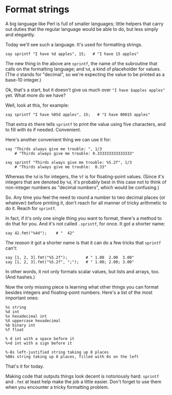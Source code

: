 # Format strings

A big language like Perl is full of smaller languages; little helpers that carry out duties that the regular language would be able to do, but less simply and elegantly.

Today we'll see such a language. It's used for formatting strings.

    say sprintf "I have %d apples", 15;   # "I have 15 apples"

The new thing in the above are `sprintf`, the name of the subroutine that calls on the formatting language; and `%d`, a kind of placeholder for values. (The `d` stands for "decimal", so we're expecting the value to be printed as a base-10 integer.)

Ok, that's a start, but it doesn't give us much over `"I have $apples apples"` yet. What more do we have?

Well, look at this, for example:

    say sprintf "I have %05d apples", 15;   # "I have 00015 apples"

That extra `05` there tells `sprintf` to print the value using five characters, and to fill with `0`s if needed. Convenient.

Here's another convenient thing we can use it for:

    say "Thirds always give me trouble: ", 1/3
        # "Thirds always give me trouble: 0.333333333333333"
    
    say sprintf "Thirds always give me trouble: %5.2f", 1/3
        # "Thirds always give me trouble:  0.33"

Whereas the `%d` is for integers, the `%f` is for floating-point values. (Since it's integers that are denoted by `%d`, it's probably best in this case not to think of non-integer numbers as "decimal numbers", which would be confusing.)

So. Any time you feel the need to round a number to two decimal places (or whatever) before printing it, don't reach for all manner of tricky arithmetic to do it. Reach for `sprintf`.

In fact, if it's only one single thing you want to format, there's a method to do that for you. And it's not called `.sprintf`, for once. It got a shorter name:

    say 42.fmt("%4d");    # "  42"

The *reason* it got a shorter name is that it can do a few tricks that `sprintf` can't:

    say [1, 2, 3].fmt("%5.2f");        # " 1.00  2.00  3.00"
    say [1, 2, 3].fmt("%5.2f", ";");   # " 1.00; 2.00; 3.00"

In other words, it not only formats scalar values, but lists and arrays, too. (And hashes.)

Now the only missing piece is learning what other things you can format besides integers and floating-point numbers. Here's a list of the most important ones:

    %s string
    %d int
    %x hexadecimal int
    %X uppercase hexadecimal
    %b binary int
    %f float
    
    % d int with a space before it
    %+d int with a sign before it
    
    %-8s left-justified string taking up 8 places
    %08s string taking up 8 places, filled with 0s on the left

That's it for today.

Making code that outputs things look decent is notoriously hard. `sprintf` and `.fmt` at least help make the job a little easier. Don't forget to use them when you encounter a tricky formatting problem.
